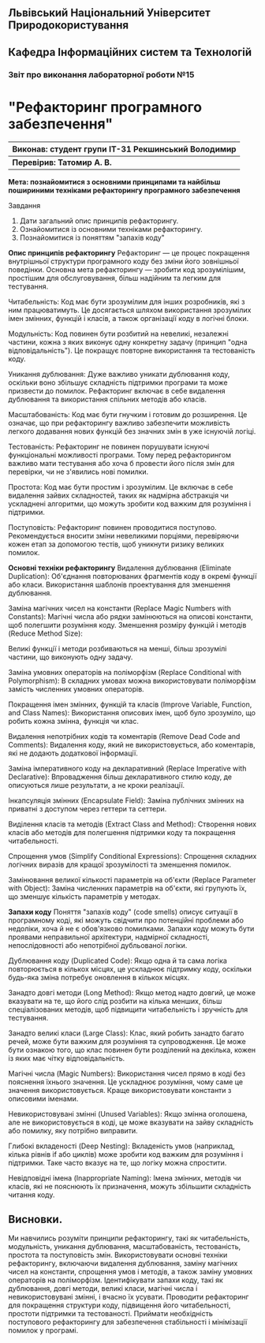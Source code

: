 ## Львівський Національний Університет Природокористування
## Кафедра Інформаційних систем та Технологій



### Звіт про виконання лабораторної роботи №15
# "Рефакторинг програмного забезпечення"



| Виконав: студент групи ІТ-31 Рекшинський Володимир |
|----------------------------------------------------|
| **Перевірив: Татомир А. В.**                       |



**Мета: познайомитися з основними принципами та 
найбільш пошириними техніками рефакторингу програмного
забезпечення**


Завдання

1. Дати загальний опис принципів рефакторингу.
2. Ознайомитися із основними техніками рефакторингу.
3. Познайомитися із поняттям "запахів коду"

**Опис принципів рефакторингу**
Рефакторинг — це процес покращення внутрішньої структури програмного коду без зміни його зовнішньої поведінки. Основна мета рефакторингу — зробити код зрозумілішим, простішим для обслуговування, більш надійним та легким для тестування.

Читабельність: Код має бути зрозумілим для інших розробників, які з ним працюватимуть. Це досягається шляхом використання зрозумілих імен змінних, функцій і класів, а також організації коду в логічні блоки.

Модульність: Код повинен бути розбитий на невеликі, незалежні частини, кожна з яких виконує одну конкретну задачу (принцип "одна відповідальність"). Це покращує повторне використання та тестованість коду.

Уникання дублювання: Дуже важливо уникати дублювання коду, оскільки воно збільшує складність підтримки програми та може призвести до помилок. Рефакторинг включає в себе видалення дублювання та використання спільних методів або класів.

Масштабованість: Код має бути гнучким і готовим до розширення. Це означає, що при рефакторингу важливо забезпечити можливість легкого додавання нових функцій без значних змін в уже існуючій логіці.

Тестованість: Рефакторинг не повинен порушувати існуючі функціональні можливості програми. Тому перед рефакторингом важливо мати тестування або хоча б провести його після змін для перевірки, чи не з'явились нові помилки.

Простота: Код має бути простим і зрозумілим. Це включає в себе видалення зайвих складностей, таких як надмірна абстракція чи ускладнені алгоритми, що можуть зробити код важким для розуміння і підтримки.

Поступовість: Рефакторинг повинен проводитися поступово. Рекомендується вносити зміни невеликими порціями, перевіряючи кожен етап за допомогою тестів, щоб уникнути ризику великих помилок.

**Основні техніки рефакторингу**
Видалення дублювання (Eliminate Duplication):
Об'єднання повторюваних фрагментів коду в окремі функції або класи.
Використання шаблонів проектування для зменшення дублювання.

Заміна магічних чисел на константи (Replace Magic Numbers with Constants):
Магічні числа або рядки замінюються на описові константи, щоб полегшити розуміння коду.
Зменшення розміру функцій і методів (Reduce Method Size):

Великі функції і методи розбиваються на менші, більш зрозумілі частини, що виконують одну задачу.

Заміна умовних операторів на поліморфізм (Replace Conditional with Polymorphism):
В складних умовах можна використовувати поліморфізм замість численних умовних операторів.

Покращення імен змінних, функцій та класів (Improve Variable, Function, and Class Names):
Використання описових імен, щоб було зрозуміло, що робить кожна змінна, функція чи клас.

Видалення непотрібних кодів та коментарів (Remove Dead Code and Comments):
Видалення коду, який не використовується, або коментарів, які не додають додаткової інформації.

Заміна імперативного коду на декларативний (Replace Imperative with Declarative):
Впровадження більш декларативного стилю коду, де описуються лише результати, а не кроки реалізації.

Інкапсуляція змінних (Encapsulate Field):
Заміна публічних змінних на приватні з доступом через геттери та сеттери.

Виділення класів та методів (Extract Class and Method):
Створення нових класів або методів для полегшення підтримки коду та покращення читабельності.

Спрощення умов (Simplify Conditional Expressions):
Спрощення складних логічних виразів для кращої зрозумілості та зменшення помилок.

Замінювання великої кількості параметрів на об'єкти (Replace Parameter with Object):
Заміна численних параметрів на об'єкти, які групують їх, що зменшує кількість параметрів у методах.

**Запахи коду**
Поняття "запахів коду" (code smells) описує ситуації в програмному коді, які можуть свідчити про потенційні проблеми або недоліки, хоча й не є обов'язково помилками. 
Запахи коду можуть бути проявами неправильної архітектури, надмірної складності, непослідовності або непотрібної дубльованої логіки.

Дублювання коду (Duplicated Code): Якщо одна й та сама логіка повторюється в кількох місцях, це ускладнює підтримку коду, оскільки будь-яка зміна потребує оновлення в кількох місцях.

Занадто довгі методи (Long Method): Якщо метод надто довгий, це може вказувати на те, що його слід розбити на кілька менших, більш спеціалізованих методів, щоб підвищити читабельність і зручність для тестування.

Занадто великі класи (Large Class): Клас, який робить занадто багато речей, може бути важким для розуміння та супроводження. Це може бути ознакою того, що клас повинен бути розділений на декілька, кожен із яких має чітку відповідальність.

Магічні числа (Magic Numbers): Використання чисел прямо в коді без пояснення їхнього значення. Це ускладнює розуміння, чому саме це значення використовується. Краще використовувати константи з описовими іменами.

Невикористовувані змінні (Unused Variables): Якщо змінна оголошена, але не використовується в коді, це може вказувати на зайву складність або помилку, яку потрібно виправити.

Глибокі вкладеності (Deep Nesting): Вкладеність умов (наприклад, кілька рівнів if або циклів) може зробити код важким для розуміння і підтримки. Таке часто вказує на те, що логіку можна спростити.

Невідповідні імена (Inappropriate Naming): Імена змінних, методів чи класів, які не пояснюють їх призначення, можуть збільшити складність читання коду.

## Висновки. 
Ми навчились розуміти принципи рефакторингу, такі як читабельність, модульність, уникання дублювання, масштабованість, тестованість, простота та поступовість змін.
Використовувати основні техніки рефакторингу, включаючи видалення дублювання, заміну магічних чисел на константи, спрощення умов і методів, а також заміну умовних операторів на поліморфізм.
Ідентифікувати запахи коду, такі як дублювання, довгі методи, великі класи, магічні числа і невикористовувані змінні, і вчасно їх усувати.
Проводити рефакторинг для покращення структури коду, підвищення його читабельності, простоти підтримки та тестованості.
Приймати необхідність поступового рефакторингу для забезпечення стабільності і мінімізації помилок у програмі.
